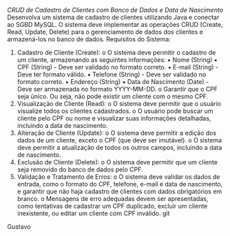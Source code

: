 *CRUD de Cadastro de Clientes com Banco de Dados e Data de Nascimento*
Desenvolva um sistema de cadastro de clientes utilizando Java e conectar ao SGBD MySQL. O sistema 
deve implementar as operações CRUD (Create, Read, Update, Delete) para o gerenciamento de dados dos 
clientes e armazená-los no banco de dados. 
Requisitos do Sistema: 
1. Cadastro de Cliente (Create): 
o O sistema deve permitir o cadastro de um cliente, armazenando as seguintes informações: 
▪ Nome (String) 
▪ CPF (String) - Deve ser validado no formato correto. 
▪ E-mail (String) - Deve ter formato válido. 
▪ Telefone (String) - Deve ser validado no formato correto. 
▪ Endereço (String) 
▪ Data de Nascimento (Date) - Deve ser armazenada no formato YYYY-MM-DD. 
o Garantir que o CPF seja único. Ou seja, não pode existir um cliente com o mesmo CPF. 
2. Visualização de Cliente (Read): 
o O sistema deve permitir que o usuário visualize todos os clientes cadastrados. 
o O usuário pode buscar um cliente pelo CPF ou nome e visualizar suas informações 
detalhadas, incluindo a data de nascimento. 
3. Alteração de Cliente (Update): 
o O sistema deve permitir a edição dos dados de um cliente, exceto o CPF (que deve ser 
imutável). 
o O sistema deve permitir a atualização de todos os outros campos, incluindo a data de 
nascimento. 
4. Exclusão de Cliente (Delete): 
o O sistema deve permitir que um cliente seja removido do banco de dados pelo CPF. 
5. Validação e Tratamento de Erros: 
o O sistema deve validar os dados de entrada, como o formato do CPF, telefone, e-mail e data 
de nascimento, e garantir que não haja cadastro de clientes com dados obrigatórios em 
branco. 
o Mensagens de erro adequadas devem ser apresentadas, como tentativas de cadastrar um CPF 
duplicado, excluir um cliente inexistente, ou editar um cliente com CPF inválido. git 

Gustavo